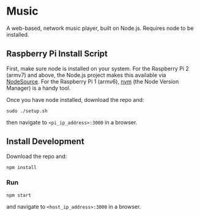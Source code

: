 # Music

A web-based, network music player, built on Node.js. Requires node to be installed.

## Raspberry Pi Install Script

First, make sure node is installed on your system. For the Raspberry Pi 2 (armv7) and above, the Node.js project makes this available via [NodeSource](https://nodejs.org/en/download/package-manager/#debian-and-ubuntu-based-linux-distributions). For the Raspberry Pi 1 (armv6), [nvm](https://github.com/creationix/nvm) (the Node Version Manager) is a handy tool.

Once you have node installed, download the repo and:

```
sudo ./setup.sh
```

then navigate to `<pi_ip_address>:3000` in a browser.

## Install Development

Download the repo and:

```
npm install
```

### Run

```
npm start
```

and navigate to `<host_ip_address>:3000` in a browser.
